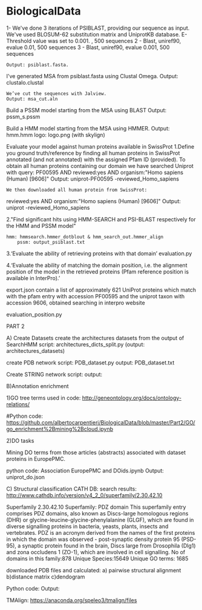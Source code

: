 # BiologicalData

1- We've done 3 iterations of PSIBLAST, providing our sequence as input. We've used BLOSUM-62 substitution matrix and UniprotKB database. E-Threshold value was set to 0.001. ,  500 sequences
2 - Blast, uniref90, evalue 0.01,  500 sequences
3 - Blast, uniref90, evalue 0.001,  500 sequences
	
	Output: psiblast.fasta.

I've generated MSA from psiblast.fasta using Clustal Omega.
Output: clustalo.clustal

	We’ve cut the sequences with Jalview.
	Output: msa_cut.aln

Build a PSSM model starting from the MSA using BLAST
	Output: pssm_s.pssm


Build a HMM model starting from the MSA using HMMER.
Output: hmm.hmm
logo: logo.png (with skylign)

Evaluate your model against human proteins available in SwissProt
1.Define you ground truth/reference by finding all human proteins in SwissProt annotated (and not annotated) with the assigned Pfam ID (provided).
To obtain all human proteins containing our domain we have searched Uniprot with query: PF00595 AND reviewed:yes AND organism:"Homo sapiens (Human) [9606]"
Output: uniprot-PF00595 -reviewed_Homo_sapiens

 	We then downloaded all human protein from SwissProt:
reviewed:yes AND organism:"Homo sapiens (Human) [9606]"
	Output: uniprot -reviewed_Homo_sapiens

2."Find significant hits using HMM-SEARCH and PSI-BLAST respectively for the HMM and PSSM model"

	hmm: hmmsearch.hmmer_dotblout & hmm_search_out.hmmer_align
		pssm: output_psiblast.txt


3.‘Evaluate the ability of retrieving proteins with that domain’
    evaluation.py
  
  4.‘Evaluate the ability of matching the domain position, i.e. the alignment position of the model in the retrieved proteins (Pfam reference position is available in InterPro).’

export.json contain a list of approximately 621 UniProt proteins which match with the pfam entry with accession PF00595 and the uniprot taxon with accession 9606, obtained searching in interpro website
	
evaluation_position.py

PART 2


A) Create Datasets
create the architectures datasets from the output of  SearchHMM
  script: architectures_dicts_split.py (output: architectures_datasets)

	
create PDB network
script: PDB_dataset.py 		output: PDB_dataset.txt 


Create STRING network
script: 					output: 

B)Annotation enrichment

1)GO tree terms used in code:
http://geneontology.org/docs/ontology-relations/


#Python code: https://github.com/albertocarpentieri/BiologicalData/blob/master/Part2/GO/go_enrichment%2Bmining%2Bcloud.ipynb

2)DO tasks

Mining DO terms from those articles (abstracts) associated with dataset proteins in EuropePMC.

python code: Association EuropePMC and DOids.ipynb
Output: uniprot_do.json


C) Structural classification
CATH DB:
search results: http://www.cathdb.info/version/v4_2_0/superfamily/2.30.42.10

Superfamily 2.30.42.10
Superfamily: PDZ domain
This superfamily entry comprises PDZ domains, also known as Discs-large homologous regions (DHR) or glycine-leucine-glycine-phenylalanine (GLGF), which are found in diverse signalling proteins in bacteria, yeasts, plants, insects and vertebrates. PDZ is an acronym derived from the names of the first proteins in which the domain was observed - post-synaptic density protein 95 (PSD-95), a synaptic protein found in the brain, Discs large from Drosophila (Dlg1) and zona occludens 1 (ZO-1), which are involved in cell signalling.
No of domains in this family:878
Unique Species:15649
Unique GO terms: 1685

downloaded PDB files and calculated:
a) pairwise structural alignment
b)distance matrix
c)dendogram

Python code:
Output:


TMAlign: https://anaconda.org/speleo3/tmalign/files
